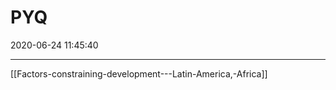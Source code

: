 ﻿# PYQ
2020-06-24 11:45:40
            
---
[[Factors-constraining-development---Latin-America,-Africa]]

